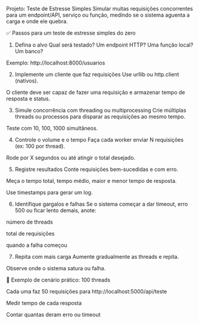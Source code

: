Projeto: Teste de Estresse Simples
Simular muitas requisições concorrentes para um endpoint/API, serviço ou função, medindo se o sistema aguenta a carga e onde ele quebra.

✅ Passos para um teste de estresse simples do zero
1. Defina o alvo
Qual será testado? Um endpoint HTTP? Uma função local? Um banco?

Exemplo: http://localhost:8000/usuarios

2. Implemente um cliente que faz requisições
Use urllib ou http.client (nativos).

O cliente deve ser capaz de fazer uma requisição e armazenar tempo de resposta e status.

3. Simule concorrência com threading ou multiprocessing
Crie múltiplas threads ou processos para disparar as requisições ao mesmo tempo.

Teste com 10, 100, 1000 simultâneos.

4. Controle o volume e o tempo
Faça cada worker enviar N requisições (ex: 100 por thread).

Rode por X segundos ou até atingir o total desejado.

5. Registre resultados
Conte requisições bem-sucedidas e com erro.

Meça o tempo total, tempo médio, maior e menor tempo de resposta.

Use timestamps para gerar um log.

6. Identifique gargalos e falhas
Se o sistema começar a dar timeout, erro 500 ou ficar lento demais, anote:

número de threads

total de requisições

quando a falha começou

7. Repita com mais carga
Aumente gradualmente as threads e repita.

Observe onde o sistema satura ou falha.

🧪 Exemplo de cenário prático:
100 threads

Cada uma faz 50 requisições para http://localhost:5000/api/teste

Medir tempo de cada resposta

Contar quantas deram erro ou timeout